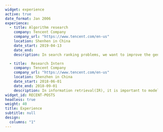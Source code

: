 ```yaml
---
widget: experience
active: true
date_format: Jan 2006
experience:
  - title: Algorithm research
    company: Tencent Company
    company_url: "https://www.tencent.com/en-us"
    location: Shenhen in China
    date_start: 2019-04-13
    date_end: 
    description: In search ranking problems, we want to improve the generalization and effectiveness of the click through rate (CTR) model.

  - title:  Research Intern
    company: Tencent Company
    company_url: "https://www.tencent.com/en-us"
    location: Shenzhen in China
    date_start: 2018-06-01
    date_end: 2018-09-01
    description: In information retrieval(IR), it is important to model the semantic similarity between the query and document. We want to deal with this semantic matching problem based on deep learning model.
widget_id: RECENT-POSTS
headless: true
weight: 40
title: Experience
subtitle: null
design:
  columns: "1"
---
```

